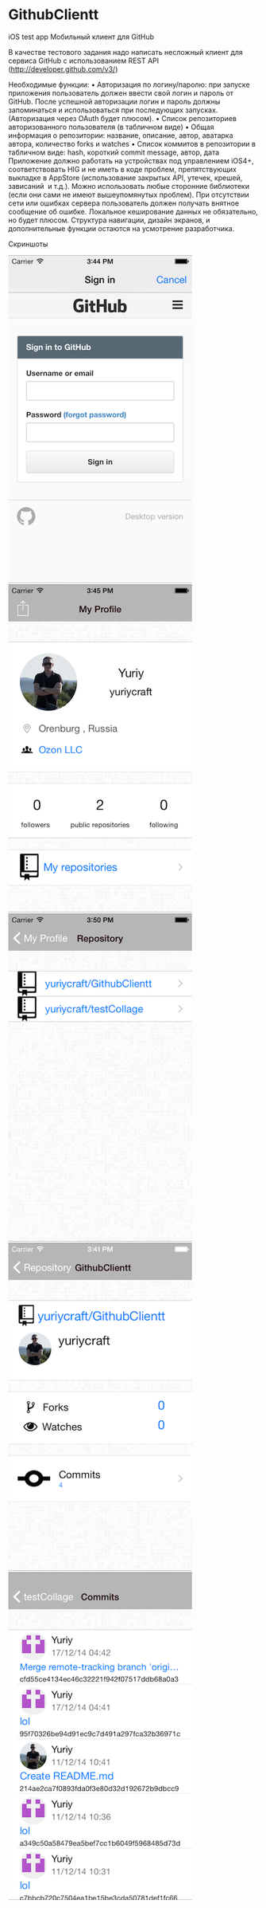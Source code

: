 # GithubClientt
iOS test app
Мобильный клиент для GitHub 

В качестве тестового задания надо написать несложный клиент для сервиса GitHub с использованием REST API (http://developer.github.com/v3/)

Необходимые функции:
	•	Авторизация по логину/паролю: при запуске приложения пользователь должен ввести свой логин и пароль от GitHub. После успешной авторизации логин и пароль должны запоминаться и использоваться при последующих запусках. (Авторизация через OAuth будет плюсом).
	•	Список репозиториев авторизованного пользователя (в табличном виде)
	•	Общая информация о репозитории: название, описание, автор, аватарка автора, количество forks и watches
	•	Список коммитов в репозитории в табличном виде: hash, короткий commit message, автор, дата
Приложение должно работать на устройствах под управлением iOS4+, соответствовать HIG и не иметь в коде проблем, препятствующих выкладке в AppStore (использование закрытых API, утечек, крешей, зависаний  и т.д.). Можно использовать любые сторонние библиотеки (если они сами не имеют вышеупомянутых проблем). При отсутствии сети или ошибках сервера пользователь должен получать внятное сообщение об ошибке. Локальное кеширование данных не обязательно, но будет плюсом. Структура навигации, дизайн экранов, и дополнительные функции остаются на усмотрение разработчика.

Скриншоты

![Alt text](https://github.com/yuriycraft/GithubClientt/blob/cf058bc91c004610f4efa5d0502ae87235706deb/README.rtfd/iOS%20Simulator%20Screen%20Shot%2019%20%D1%84%D0%B5%D0%B2%D1%80.%202015%20%D0%B3.%2C%2015.44.23.png?raw=true)![Alt text](https://github.com/yuriycraft/GithubClientt/blob/cf058bc91c004610f4efa5d0502ae87235706deb/README.rtfd/iOS%20Simulator%20Screen%20Shot%2019%20%D1%84%D0%B5%D0%B2%D1%80.%202015%20%D0%B3.%2C%2015.45.22.png?raw=true)![Alt text](https://github.com/yuriycraft/GithubClientt/blob/cf058bc91c004610f4efa5d0502ae87235706deb/README.rtfd/iOS%20Simulator%20Screen%20Shot%2019%20%D1%84%D0%B5%D0%B2%D1%80.%202015%20%D0%B3.%2C%2015.50.43.png?raw=true)
![Alt text](https://github.com/yuriycraft/GithubClientt/blob/cf058bc91c004610f4efa5d0502ae87235706deb/README.rtfd/iOS%20Simulator%20Screen%20Shot%2019%20%D1%84%D0%B5%D0%B2%D1%80.%202015%20%D0%B3.%2C%2015.41.03.png?raw=true)
![Alt text](https://github.com/yuriycraft/GithubClientt/blob/a2e49088bd26f3e248140188d4af527ff60eca04/README.rtfd/iOS%20Simulator%20Screen%20Shot%2019%20%D1%84%D0%B5%D0%B2%D1%80.%202015%20%D0%B3.%2C%2015.56.28.png?raw=true)
